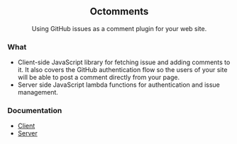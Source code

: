 <h2 align="center">Octomments</h2>

<p align="center">Using GitHub issues as a comment plugin for your web site.</p>

### What

* Client-side JavaScript library for fetching issue and adding comments to it. It also covers the GitHub authentication flow so the users of your site will be able to post a comment directly from your page.
* Server side JavaScript lambda functions for authentication and issue management.

### Documentation

* [Client](./client/README.md)
* [Server](./server/README.md)